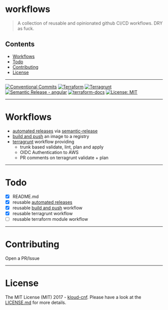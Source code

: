 # workflows

> A collection of reusable and opinionated github CI/CD workflows. DRY as fuck.

<!-- START doctoc generated TOC please keep comment here to allow auto update -->
<!-- DON'T EDIT THIS SECTION, INSTEAD RE-RUN doctoc TO UPDATE -->
## Contents

- [Workflows](#workflows)
- [Todo](#todo)
- [Contributing](#contributing)
- [License](#license)

<!-- END doctoc generated TOC please keep comment here to allow auto update -->

---

[![Conventional Commits](https://img.shields.io/badge/Conventional%20Commits-1.0.0-%23FE5196?logo=conventionalcommits&logoColor=white)](https://conventionalcommits.org) 
[![Terraform](https://img.shields.io/static/v1?label=&message=Terraform&color=%237B42BC&logo=terraform)](https://www.terraform.io/use-cases/infrastructure-as-code)
[![Terragrunt](https://avatars.githubusercontent.com/u/17118990?s=20)](https://github.com/gruntwork-io/terragrunt) [![Semantic Release - angular](https://img.shields.io/static/v1?label=Semantic+Release&message=angular&color=e10079&logo=semantic-release)](https://github.com/semantic-release/semantic-release) [![terraform-docs](https://img.shields.io/static/v1?label=&message=terraform-docs&color=e10079&logo=Docs.rs)](https://github.com/terraform-docs/terraform-docs) [![License: MIT](https://img.shields.io/badge/License-MIT-yellow.svg)](https://opensource.org/licenses/MIT)

---

# Workflows

- [automated releases](./.github/workflows/automated-semver.yaml) via [semantic-release](https://github.com/semantic-release/semantic-release)
- [build and push](./.github/workflows/build-and-push.yaml) an image to a registry
- [terragrunt](./.github/workflows/terragrunt.yaml) workflow providing
  - trunk based validate, lint, plan and apply
  - OIDC Authentication to AWS
  - PR comments on terragrunt validate + plan

---

# Todo
- [x] README.md
- [x] reusable [automated releases](./.github/workflows/automated-semver.yaml)
- [x] reusable [build and push](./.github/workflows/build-and-push.yaml) workflow
- [x] reusable terragrunt workflow
- [ ] reusable terraform module workflow

---

# Contributing

Open a PR/Issue

---
# License

The MIT License (MIT) 2017 - [kloud-cnf](https://github.com/kloud-cnf). Please have a look at the [LICENSE.md](LICENSE.md) for more details.
